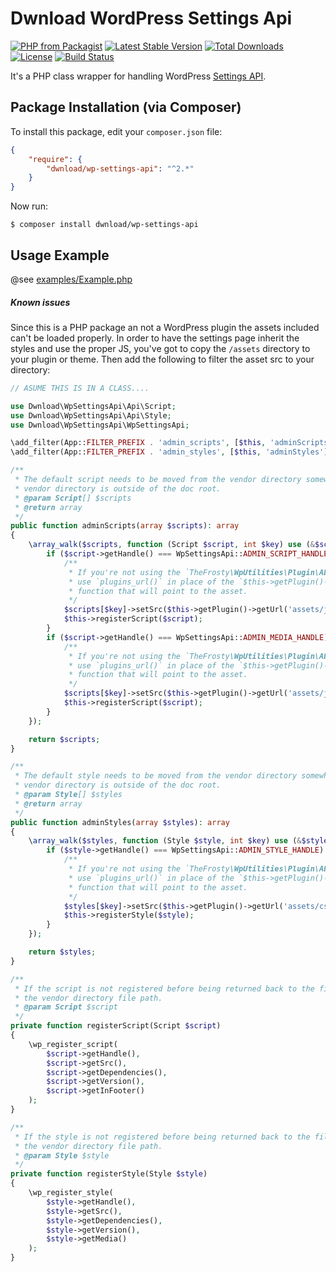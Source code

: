 # Dwnload WordPress Settings Api

[![PHP from Packagist](https://img.shields.io/packagist/php-v/dwnload/wp-settings-api.svg)]()
[![Latest Stable Version](https://img.shields.io/packagist/v/dwnload/wp-settings-api.svg)](https://packagist.org/packages/dwnload/wp-settings-api)
[![Total Downloads](https://img.shields.io/packagist/dt/dwnload/wp-settings-api.svg)](https://packagist.org/packages/dwnload/wp-settings-api)
[![License](https://img.shields.io/packagist/l/dwnload/wp-settings-api.svg)](https://packagist.org/packages/dwnload/wp-settings-api)
[![Build Status](https://travis-ci.org/dwnload/WpSettingsApi.svg?branch=master)](https://travis-ci.org/dwnload/WpSettingsApi)

It's a PHP class wrapper for handling WordPress [Settings API](http://codex.wordpress.org/Settings_API).

## Package Installation (via Composer)

To install this package, edit your `composer.json` file:

```json
{
    "require": {
        "dwnload/wp-settings-api": "^2.*"
    }
}
```

Now run:

`$ composer install dwnload/wp-settings-api`

Usage Example
---------------

@see [examples/Example.php](https://github.com/dwnload/WpSettingsApi/tree/master/examples/Example.php)

##### Known issues

Since this is a PHP package an not a WordPress plugin the assets included can't be loaded properly.
In order to have the settings page inherit the styles and use the proper JS, you've got to copy the
`/assets` directory to your plugin or theme. Then add the following to filter the asset src to your
directory:

```php
// ASUME THIS IS IN A CLASS....

use Dwnload\WpSettingsApi\Api\Script;
use Dwnload\WpSettingsApi\Api\Style;
use Dwnload\WpSettingsApi\WpSettingsApi;

\add_filter(App::FILTER_PREFIX . 'admin_scripts', [$this, 'adminScripts']);
\add_filter(App::FILTER_PREFIX . 'admin_styles', [$this, 'adminStyles']);

/**
 * The default script needs to be moved from the vendor directory somewhere into our app since the
 * vendor directory is outside of the doc root.
 * @param Script[] $scripts
 * @return array
 */
public function adminScripts(array $scripts): array
{
    \array_walk($scripts, function (Script $script, int $key) use (&$scripts) {
        if ($script->getHandle() === WpSettingsApi::ADMIN_SCRIPT_HANDLE) {
            /**
             * If you're not using the `TheFrosty\WpUtilities\Plugin\AbstractHookProvider`
             * use `plugins_url()` in place of the `$this->getPlugin()->getUrl` or any other WP
             * function that will point to the asset.
             */
            $scripts[$key]->setSrc($this->getPlugin()->getUrl('assets/js/admin.js'));
            $this->registerScript($script);
        }
        if ($script->getHandle() === WpSettingsApi::ADMIN_MEDIA_HANDLE) {
            /**
             * If you're not using the `TheFrosty\WpUtilities\Plugin\AbstractHookProvider`
             * use `plugins_url()` in place of the `$this->getPlugin()->getUrl` or any other WP
             * function that will point to the asset.
             */
            $scripts[$key]->setSrc($this->getPlugin()->getUrl('assets/js/wp-media-uploader.js'));
            $this->registerScript($script);
        }
    });

    return $scripts;
}

/**
 * The default style needs to be moved from the vendor directory somewhere into our app since the
 * vendor directory is outside of the doc root.
 * @param Style[] $styles
 * @return array
 */
public function adminStyles(array $styles): array
{
    \array_walk($styles, function (Style $style, int $key) use (&$styles) {
        if ($style->getHandle() === WpSettingsApi::ADMIN_STYLE_HANDLE) {
            /**
             * If you're not using the `TheFrosty\WpUtilities\Plugin\AbstractHookProvider`
             * use `plugins_url()` in place of the `$this->getPlugin()->getUrl` or any other WP
             * function that will point to the asset.
             */
            $styles[$key]->setSrc($this->getPlugin()->getUrl('assets/css/admin.css'));
            $this->registerStyle($style);
        }
    });

    return $styles;
}

/**
 * If the script is not registered before being returned back to the filter the src still uses
 * the vendor directory file path.
 * @param Script $script
 */
private function registerScript(Script $script)
{
    \wp_register_script(
        $script->getHandle(),
        $script->getSrc(),
        $script->getDependencies(),
        $script->getVersion(),
        $script->getInFooter()
    );
}

/**
 * If the style is not registered before being returned back to the filter the src still uses
 * the vendor directory file path.
 * @param Style $style
 */
private function registerStyle(Style $style)
{
    \wp_register_style(
        $style->getHandle(),
        $style->getSrc(),
        $style->getDependencies(),
        $style->getVersion(),
        $style->getMedia()
    );
}
```